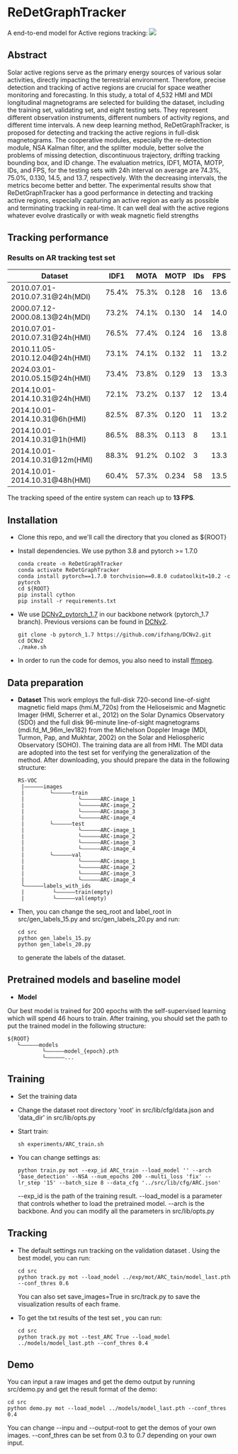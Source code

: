 # ReDetGraphTracker

A end-to-end model for Active regions tracking:
![](file:///G:/work/visio_map/FairMOT%E6%94%B9%E8%BF%9B.png)

## Abstract

Solar active regions serve as the primary energy sources of various  solar activities, directly impacting the terrestrial environment. Therefore, precise  detection and tracking of active regions are crucial for space weather monitoring  and forecasting. In this study, a total of 4,532 HMI and MDI longitudinal  magnetograms are selected for building the dataset, including the training  set, validating set, and eight testing sets. They represent different observation  instruments, different numbers of activity regions, and different time intervals. A  new deep learning method, ReDetGraphTracker, is proposed for detecting and  tracking the active regions in full-disk magnetograms. The cooperative modules, especially the re-detection module, NSA Kalman filter, and the splitter module,  better solve the problems of missing detection, discontinuous trajectory, drifting  tracking bounding box, and ID change. The evaluation metrics, IDF1, MOTA,  MOTP, IDs, and FPS, for the testing sets with 24h interval on average are  74.3%, 75.0%, 0.130, 14.5, and 13.7, respectively. With the decreasing intervals,  the metrics become better and better. The experimental results show that  ReDetGraphTracker has a good performance in detecting and tracking active  regions, especially capturing an active region as early as possible and terminating  tracking in real-time. It can well deal with the active regions whatever evolve drastically or with weak magnetic field strengths

## Tracking performance

### Results on AR tracking test set

| Dataset                        | IDF1  | MOTA  | MOTP  | IDs | FPS  |
| ------------------------------ | ----- | ----- | ----- | --- | ---- |
| 2010.07.01-2010.07.31@24h(MDI) | 75.4% | 75.3% | 0.128 | 16  | 13.6 |
| 2000.07.12-2000.08.13@24h(MDI) | 73.2% | 74.1% | 0.130 | 14  | 14.0 |
| 2010.07.01-2010.07.31@24h(HMI) | 76.5% | 77.4% | 0.124 | 16  | 13.8 |
| 2010.11.05-2010.12.04@24h(HMI) | 73.1% | 74.1% | 0.132 | 11  | 13.2 |
| 2024.03.01-2010.05.15@24h(HMI) | 73.4% | 73.8% | 0.129 | 13  | 13.3 |
| 2014.10.01-2014.10.31@24h(HMI) | 72.1% | 73.2% | 0.137 | 12  | 13.4 |
| 2014.10.01-2014.10.31@6h(HMI)  | 82.5% | 87.3% | 0.120 | 11  | 13.2 |
| 2014.10.01-2014.10.31@1h(HMI)  | 86.5% | 88.3% | 0.113 | 8   | 13.1 |
| 2014.10.01-2014.10.31@12m(HMI) | 88.3% | 91.2% | 0.102 | 3   | 13.3 |
| 2014.10.01-2014.10.31@48h(HMI) | 60.4% | 57.3% | 0.234 | 58  | 13.5 |

  The tracking speed of the entire system can reach up to **13 FPS**.



## Installation

* Clone this repo, and we'll call the directory that you cloned as ${ROOT}

* Install dependencies. We use python 3.8 and pytorch >= 1.7.0
  
  ```
  conda create -n ReDetGraphTracker
  conda activate ReDetGraphTracker
  conda install pytorch==1.7.0 torchvision==0.8.0 cudatoolkit=10.2 -c pytorch
  cd ${ROOT}
  pip install cython
  pip install -r requirements.txt
  ```

* We use [DCNv2_pytorch_1.7](https://github.com/ifzhang/DCNv2/tree/pytorch_1.7) in our backbone network (pytorch_1.7 branch). Previous versions can be found in [DCNv2](https://github.com/CharlesShang/DCNv2).
  
  ```
  git clone -b pytorch_1.7 https://github.com/ifzhang/DCNv2.git
  cd DCNv2
  ./make.sh
  ```

* In order to run the code for demos, you also need to install [ffmpeg](https://www.ffmpeg.org/).

## Data preparation

* **Dataset**
  This work employs the full-disk 720-second line-of-sight magnetic field  maps (hmi.M_720s) from the Helioseismic and Magnetic Imager (HMI, Scherrer et al., 2012) on the Solar Dynamics Observatory (SDO) and the full disk  96-minute line-of-sight magnetograms (mdi.fd_M_96m_lev182) from  the Michelson Doppler Image (MDI, Turmon, Pap, and Mukhtar, 2002) on the  Solar and Heliospheric Observatory (SOHO). The training data are all from HMI.  The MDI data are adopted into the test set for verifying the generalization of the method. After downloading, you should prepare the data in the following structure:
  
  ```
  RS-VOC
   |——————images
   |        └——————train
   |                 └——————ARC-image_1
   |                 └——————ARC-image_2
   |                 └——————ARC-image_3
   |                 └——————ARC-image_4
   |        └——————test
   |                 └——————ARC-image_1
   |                 └——————ARC-image_2
   |                 └——————ARC-image_3
   |                 └——————ARC-image_4
   |        └——————val
   |                 └——————ARC-image_1
   |                 └——————ARC-image_2
   |                 └——————ARC-image_3
   |                 └——————ARC-image_4
   └——————labels_with_ids
   |         └——————train(empty)
   |         └——————val(empty)
  
  ```

* Then, you can change the seq_root and label_root in src/gen_labels_15.py and src/gen_labels_20.py and run:
  
  ```
  cd src
  python gen_labels_15.py
  python gen_labels_20.py
  ```
  
  to generate the labels of the dataset. 

## Pretrained models and baseline model

* **Model**

Our best model  is trained  for 200 epochs with the self-supervised learning which will spend 46 hours to train.
After training, you should set the path to put the trained model in the following structure:

```
${ROOT}
   └——————models
           └——————model_{epoch}.pth
           └——————...
```

## Training

* Set the training data

* Change the dataset root directory 'root' in src/lib/cfg/data.json and 'data_dir' in src/lib/opts.py

* Start train:
  
  ```
  sh experiments/ARC_train.sh
  ```
- You can change settings as:
  
  ```
  python train.py mot --exp_id ARC_train --load_model '' --arch 'base_detection' --NSA --num_epochs 200 --multi_loss 'fix' --lr_step '15' --batch_size 8 --data_cfg '../src/lib/cfg/ARC.json'
  ```
  
  --exp_id is the path of the training result.
  --load_model is a parameter that controls whether to load the pretrained model.
  --arch is the backbone. And you can modify all the parameters in src/lib/opts.py

## Tracking

* The default settings run tracking on the validation dataset . Using the best model, you can run:
  
  ```
  cd src
  python track.py mot --load_model ../exp/mot/ARC_tain/model_last.pth --conf_thres 0.6
  ```
  
   You can also set save_images=True in src/track.py to save the visualization results of each frame. 

* To get the txt results of the test set , you can run:
  
  ```
  cd src
  python track.py mot --test_ARC True --load_model ../models/model_last.pth --conf_thres 0.4
  ```

## Demo

You can input a raw images and get the demo output by running src/demo.py and get the result format of the demo:

```
cd src
python demo.py mot --load_model ../models/model_last.pth --conf_thres 0.4
```

You can change --inpu and --output-root to get the demos of your own images.
--conf_thres can be set from 0.3 to 0.7 depending on your own input.




